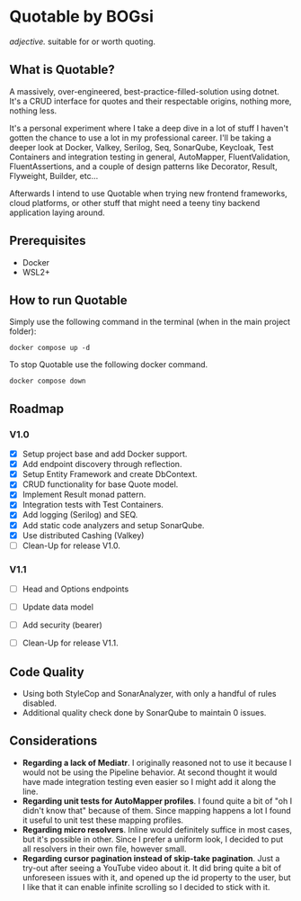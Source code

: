 # Quotable by BOGsi

_adjective._ 
	suitable for or worth quoting.


## What is Quotable?

A massively, over-engineered, best-practice-filled-solution using dotnet. It's a CRUD interface for quotes and their respectable origins, nothing more, nothing less. 

It's a personal experiment where I take a deep dive in a lot of stuff I haven't gotten the chance to use a lot in my professional career. I'll be taking a deeper look at Docker, Valkey, Serilog, Seq, SonarQube, Keycloak, Test Containers and integration testing in general, AutoMapper, FluentValidation, FluentAssertions, and a couple of design patterns like Decorator, Result, Flyweight, Builder, etc...

Afterwards I intend to use Quotable when trying new frontend frameworks, cloud platforms, or other stuff that might need a teeny tiny backend application laying around. 


## Prerequisites

* Docker
* WSL2+


## How to run Quotable

Simply use the following command in the terminal (when in the main project folder):

```
docker compose up -d
```


To stop Quotable use the following docker command.

```
docker compose down
```


## Roadmap

### V1.0

- [x] Setup project base and add Docker support.
- [x] Add endpoint discovery through reflection.
- [x] Setup Entity Framework and create DbContext. 
- [x] CRUD functionality for base Quote model. 
- [x] Implement Result monad pattern. 
- [x] Integration tests with Test Containers. 
- [x] Add logging (Serilog) and SEQ.
- [x] Add static code analyzers and setup SonarQube. 
- [x] Use distributed Cashing (Valkey)
- [ ] Clean-Up for release V1.0. 

### V1.1

- [ ] Head and Options endpoints 
- [ ] Update data model
- [ ] Add security (bearer)
- [ ] Clean-Up for release V1.1. 


## Code Quality

* Using both StyleCop and SonarAnalyzer, with only a handful of rules disabled.
* Additional quality check done by SonarQube to maintain 0 issues.


## Considerations

* **Regarding a lack of Mediatr**. I originally reasoned not to use it because I would not be using the Pipeline behavior. At second thought it would have made integration testing even easier so I might add it along the line. 
* **Regarding unit tests for AutoMapper profiles**. I found quite a bit of "oh I didn't know that" because of them. Since mapping happens a lot I found it useful to unit test these mapping profiles. 
* **Regarding micro resolvers**. Inline would definitely suffice in most cases, but it's possible in other. Since I prefer a uniform look, I decided to put all resolvers in their own file, however small. 
* **Regarding cursor pagination instead of skip-take pagination**. Just a try-out after seeing a YouTube video about it. It did bring quite a bit of unforeseen issues with it, and opened up the id property to the user, but I like that it can enable infinite scrolling so I decided to stick with it. 
